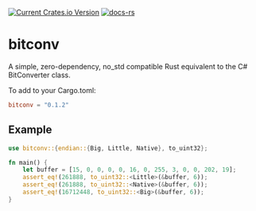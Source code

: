 [![Current Crates.io Version](https://img.shields.io/crates/v/bitconv.svg)](https://crates.io/crates/bitconv)
[![docs-rs](https://docs.rs/bitconv/badge.svg)](https://docs.rs/bitconv)

# bitconv

A simple, zero-dependency, no_std compatible Rust equivalent to the C# BitConverter class.

To add to your Cargo.toml:
```toml
bitconv = "0.1.2"
```

## Example
```rust
use bitconv::{endian::{Big, Little, Native}, to_uint32};

fn main() {
    let buffer = [15, 0, 0, 0, 0, 16, 0, 255, 3, 0, 0, 202, 19];
    assert_eq!(261888, to_uint32::<Little>(&buffer, 6));
    assert_eq!(261888, to_uint32::<Native>(&buffer, 6));
    assert_eq!(16712448, to_uint32::<Big>(&buffer, 6));
}
```
